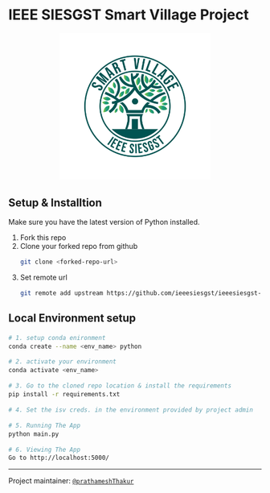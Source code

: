 # IEEE SIESGST Smart Village Project

<a href='https://isv.ieeesiesgst.in/'>
<p align="center">
  <img src="website/static/img/logo/ISV-LOGO-COLOR1.png" alt='ISV logo' width="300" /> 
</p>
</a>

## Setup & Installtion

Make sure you have the latest version of Python installed.

1. Fork this repo
2. Clone your forked repo from github
    ```bash
    git clone <forked-repo-url>
    ```
3. Set remote url
    ```bash
    git remote add upstream https://github.com/ieeesiesgst/ieeesiesgst-smart-village.git
    ```

## Local Environment setup

```bash
# 1. setup conda enironment
conda create --name <env_name> python
```
```bash
# 2. activate your environment 
conda activate <env_name>
```
```bash
# 3. Go to the cloned repo location & install the requirements
pip install -r requirements.txt
```
```bash
# 4. Set the isv creds. in the environment provided by project admin
```
```bash
# 5. Running The App
python main.py
```
```bash
# 6. Viewing The App
Go to http://localhost:5000/
```

---
 Project maintainer: [`@prathameshThakur`](https://github.com/prathameshThakur)
